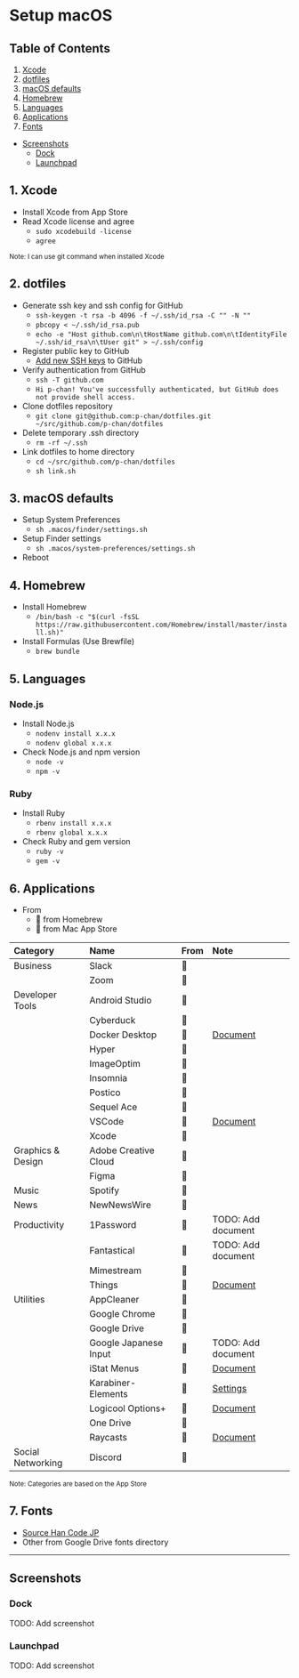 # Setup macOS

## Table of Contents

1. [Xcode](#1-xcode)
2. [dotfiles](#2-dotfiles)
3. [macOS defaults](#3-macos-defaults)
4. [Homebrew](#4-homebrew)
5. [Languages](#5-languages)
6. [Applications](#6-applications)
7. [Fonts](#7-fonts)

- [Screenshots](#screenshots)
  - [Dock](#dock)
  - [Launchpad](#launchpad)

## 1. Xcode

- Install Xcode from App Store
- Read Xcode license and agree
  - `sudo xcodebuild -license`
  - `agree`

<small>Note: I can use git command when installed Xcode</small>

## 2. dotfiles

- Generate ssh key and ssh config for GitHub
  - `ssh-keygen -t rsa -b 4096 -f ~/.ssh/id_rsa -C "" -N ""`
  - `pbcopy < ~/.ssh/id_rsa.pub`
  - `echo -e "Host github.com\n\tHostName github.com\n\tIdentityFile ~/.ssh/id_rsa\n\tUser git" > ~/.ssh/config`
- Register public key to GitHub
  - [Add new SSH keys](https://github.com/settings/ssh/new) to GitHub
- Verify authentication from GitHub
  - `ssh -T github.com`
  - `Hi p-chan! You've successfully authenticated, but GitHub does not provide shell access.`
- Clone dotfiles repository
  - `git clone git@github.com:p-chan/dotfiles.git ~/src/github.com/p-chan/dotfiles`
- Delete temporary .ssh directory
  - `rm -rf ~/.ssh`
- Link dotfiles to home directory
  - `cd ~/src/github.com/p-chan/dotfiles`
  - `sh link.sh`

## 3. macOS defaults

- Setup System Preferences
  - `sh .macos/finder/settings.sh`
- Setup Finder settings
  - `sh .macos/system-preferences/settings.sh`
- Reboot

## 4. Homebrew

- Install Homebrew
  - `/bin/bash -c "$(curl -fsSL https://raw.githubusercontent.com/Homebrew/install/master/install.sh)"`
- Install Formulas (Use Brewfile)
  - `brew bundle`

## 5. Languages

### Node.js

- Install Node.js
  - `nodenv install x.x.x`
  - `nodenv global x.x.x`
- Check Node.js and npm version
  - `node -v`
  - `npm -v`

### Ruby

- Install Ruby
  - `rbenv install x.x.x`
  - `rbenv global x.x.x`
- Check Ruby and gem version
  - `ruby -v`
  - `gem -v`

## 6. Applications

- From
  - :beer: from Homebrew
  - :apple: from Mac App Store

| Category          | Name                  | From    | Note                                            |
| :---------------- | :-------------------- | :------ | :---------------------------------------------- |
| Business          | Slack                 | :beer:  |                                                 |
|                   | Zoom                  | :beer:  |                                                 |
| Developer Tools   | Android Studio        | :beer:  |                                                 |
|                   | Cyberduck             | :beer:  |                                                 |
|                   | Docker Desktop        | :beer:  | [Document](./docker-desktop/README.md)          |
|                   | Hyper                 | :beer:  |                                                 |
|                   | ImageOptim            | :beer:  |                                                 |
|                   | Insomnia              | :beer:  |                                                 |
|                   | Postico               | :beer:  |                                                 |
|                   | Sequel Ace            | :beer:  |                                                 |
|                   | VSCode                | :beer:  | [Document](./vscode/README.md)                  |
|                   | Xcode                 | :apple: |                                                 |
| Graphics & Design | Adobe Creative Cloud  | :beer:  |                                                 |
|                   | Figma                 | :beer:  |                                                 |
| Music             | Spotify               | :beer:  |                                                 |
| News              | NewNewsWire           | :beer:  |                                                 |
| Productivity      | 1Password             | :beer:  | TODO: Add document                              |
|                   | Fantastical           | :beer:  | TODO: Add document                              |
|                   | Mimestream            | :beer:  |                                                 |
|                   | Things                | :apple: | [Document](./things/README.md)                  |
| Utilities         | AppCleaner            | :beer:  |                                                 |
|                   | Google Chrome         | :beer:  |                                                 |
|                   | Google Drive          | :beer:  |                                                 |
|                   | Google Japanese Input | :beer:  | TODO: Add document                              |
|                   | iStat Menus           | :beer:  | [Document](./istat-menus/README.md)             |
|                   | Karabiner-Elements    | :beer:  | [Settings](../.config/karabiner/karabiner.json) |
|                   | Logicool Options+     | :beer:  | [Document](./logicool-options-plus/README.md)   |
|                   | One Drive             | :beer:  |                                                 |
|                   | Raycasts              | :beer:  | [Document](./raycast/README.md)                 |
| Social Networking | Discord               | :beer:  |                                                 |

<small>Note: Categories are based on the App Store</small>

## 7. Fonts

- [Source Han Code JP](https://github.com/adobe-fonts/source-han-code-jp)
- Other from Google Drive fonts directory

---

## Screenshots

### Dock

TODO: Add screenshot

### Launchpad

TODO: Add screenshot
